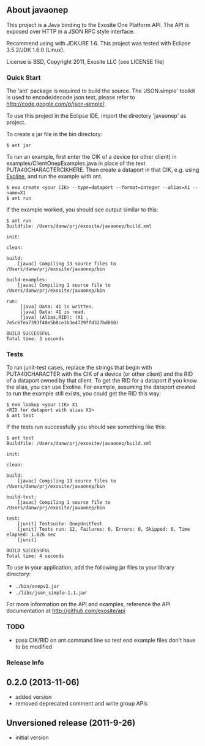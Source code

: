 ## About javaonep

This project is a Java binding to the Exosite One Platform API. The API is
exposed over HTTP in a JSON RPC style interface.

Recommend using with JDK/JRE 1.6. This project was tested with Eclipse 3.5.2/JDK 1.6.0 (Linux).

License is BSD, Copyright 2011, Exosite LLC (see LICENSE file)

### Quick Start

The 'ant' package is required to build the source. The 'JSON.simple' toolkit is used to encode/decode json text, please refer to http://code.google.com/p/json-simple/.

To use this project in the Eclipse IDE, import the directory 'javaonep' as project.

To create a jar file in the bin directory:

```
$ ant jar
```

To run an example, first enter the CIK of a device (or other client) in examples/ClientOnepExamples.java in place of the text PUTA40CHARACTERCIKHERE. Then create a dataport in that CIK, e.g. using [Exoline](https://github.com/exosite/exoline), and run the example with ant.

```
$ exo create <your CIK> --type=dataport --format=integer --alias=X1 --name=X1
$ ant run
```

If the example worked, you should see output similar to this:

```
$ ant run
Buildfile: /Users/danw/prj/exosite/javaonep/build.xml

init:

clean:

build:
    [javac] Compiling 13 source files to /Users/danw/prj/exosite/javaonep/bin

build-examples:
    [javac] Compiling 1 source file to /Users/danw/prj/exosite/javaonep/bin

run:
     [java] Data: 41 is written.
     [java] Data: 41 is read.
     [java] (Alias,RID): (X1 , 7e5c6fea7393f40e5b8ce1b3e4729ffd327bd060)

BUILD SUCCESSFUL
Total time: 3 seconds
```

### Tests

To run junit-test cases, replace the strings that begin with PUTA40CHARACTER
with the CIK of a device (or other client) and the RID of a dataport owned by
that client. To get the RID for a dataport if you know the alias, you can 
use Exoline. For example, assuming the dataport created to run the example 
still exists, you could get the RID this way:

```
$ exo lookup <your CIK> X1
<RID for dataport with alias X1>
$ ant test
```

If the tests run successfully you should see something like this:

```
$ ant test
Buildfile: /Users/danw/prj/exosite/javaonep/build.xml

init:

clean:

build:
    [javac] Compiling 13 source files to /Users/danw/prj/exosite/javaonep/bin

build-test:
    [javac] Compiling 1 source file to /Users/danw/prj/exosite/javaonep/bin

test:
    [junit] Testsuite: OnepUnitTest
    [junit] Tests run: 12, Failures: 0, Errors: 0, Skipped: 0, Time elapsed: 1.826 sec
    [junit] 

BUILD SUCCESSFUL
Total time: 4 seconds
```

To use in your application, add the following jar files to your library directory:

- `./bin/onepv1.jar`
- `./libs/json_simple-1.1.jar`

For more information on the API and examples, reference the API
documentation at http://github.com/exosite/api

### TODO

- pass CIK/RID on ant command line so test end example files don't have to be modified

### Release Info

0.2.0 (2013-11-06)
------------------

- added version
- removed deprecated comment and write group APIs

Unversioned release (2011-9-26)
-------------------------------

- initial version
